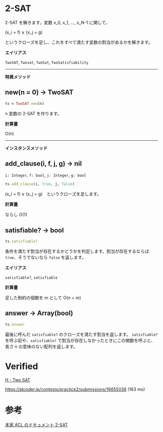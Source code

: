 # 2-SAT

2-SAT を解きます。変数 x_0, x_1, ..., x_N-1 に関して、

(x_i = f) ∨ (x_j = g)

というクローズを足し、これをすべて満たす変数の割当があるかを解きます。

**エイリアス**

`TwoSAT`, `Twosat`, `TwoSat`, `TwoSatisfiability`

<hr>

**特異メソッド**

## new(n = 0) -> TwoSAT

```ruby
ts = TwoSAT.new(n)
```

n 変数の 2-SAT を作ります。

**計算量**

O(n)

<hr>

**インスタンスメソッド**

## add_clause(i, f, j, g) -> nil

`i: Integer`, `f: bool`, `j: Integer`, `g: bool`

```ruby
ts.add_clause(i, true, j, false)
```

(x_i = f) ∨ (x_j = g)　というクローズを足します。

**計算量**

ならし O(1)

## satisfiable? -> bool

```ruby
ts.satisfiable?
```

条件を満たす割当が存在するかどうかを判定します。割当が存在するならば `true`、そうでないなら `false` を返します。

**エイリアス**

`satisfiable?`, `satisfiable`

**計算量**

足した制約の個数を m として O(n + m)

## answer -> Array(bool)

```ruby
ts.answer
```

最後に呼んだ `satisfiable?` のクローズを満たす割当を返します。
`satisfiable?` を呼ぶ前や、`satisfiable?` で割当が存在しなかったときにこの関数を呼ぶと、長さ n の意味のない配列を返します。

# Verified

[H - Two SAT](https://atcoder.jp/contests/practice2/tasks/practice2_h)

https://atcoder.jp/contests/practice2/submissions/16655036 (163 ms)

# 参考

[本家 ACL のドキュメント 2-SAT](https://atcoder.github.io/ac-library/master/document_ja/twosat.html)
